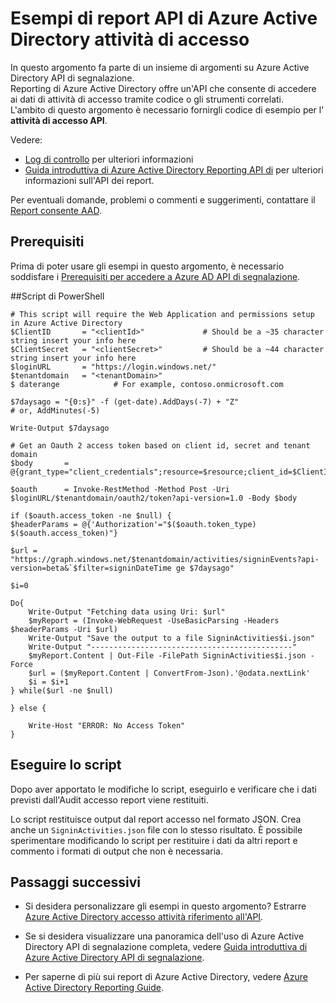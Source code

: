 <properties
    pageTitle="Esempi di report API di Azure Active Directory accesso attività | Microsoft Azure"
    description="Come iniziare con Azure Active Directory Reporting API di"
    services="active-directory"
    documentationCenter=""
    authors="dhanyahk"
    manager="femila"
    editor=""/>

<tags
    ms.service="active-directory"
    ms.devlang="na"
    ms.topic="article"
    ms.tgt_pltfrm="na"
    ms.workload="identity"
    ms.date="09/25/2016"
    ms.author="dhanyahk;markvi"/>

# <a name="azure-active-directory-sign-in-activity-report-api-samples"></a>Esempi di report API di Azure Active Directory attività di accesso

In questo argomento fa parte di un insieme di argomenti su Azure Active Directory API di segnalazione.  
Reporting di Azure Active Directory offre un'API che consente di accedere ai dati di attività di accesso tramite codice o gli strumenti correlati.  
L'ambito di questo argomento è necessario fornirgli codice di esempio per l' **attività di accesso API**.

Vedere:

- [Log di controllo](active-directory-reporting-azure-portal.md#audit-logs) per ulteriori informazioni
- [Guida introduttiva di Azure Active Directory Reporting API di](active-directory-reporting-api-getting-started.md) per ulteriori informazioni sull'API dei report.

Per eventuali domande, problemi o commenti e suggerimenti, contattare il [Report consente AAD](mailto:aadreportinghelp@microsoft.com).


## <a name="prerequisites"></a>Prerequisiti
Prima di poter usare gli esempi in questo argomento, è necessario soddisfare i [Prerequisiti per accedere a Azure AD API di segnalazione](active-directory-reporting-api-prerequisites.md).  


##<a name="powershell-script"></a>Script di PowerShell

    # This script will require the Web Application and permissions setup in Azure Active Directory
    $ClientID       = "<clientId>"             # Should be a ~35 character string insert your info here
    $ClientSecret   = "<clientSecret>"         # Should be a ~44 character string insert your info here
    $loginURL       = "https://login.windows.net/"
    $tenantdomain   = "<tenantDomain>"
    $ daterange            # For example, contoso.onmicrosoft.com

    $7daysago = "{0:s}" -f (get-date).AddDays(-7) + "Z"
    # or, AddMinutes(-5)

    Write-Output $7daysago

    # Get an Oauth 2 access token based on client id, secret and tenant domain
    $body       = @{grant_type="client_credentials";resource=$resource;client_id=$ClientID;client_secret=$ClientSecret}

    $oauth      = Invoke-RestMethod -Method Post -Uri $loginURL/$tenantdomain/oauth2/token?api-version=1.0 -Body $body

    if ($oauth.access_token -ne $null) {
    $headerParams = @{'Authorization'="$($oauth.token_type) $($oauth.access_token)"}

    $url = "https://graph.windows.net/$tenantdomain/activities/signinEvents?api-version=beta&`$filter=signinDateTime ge $7daysago"
    
    $i=0
    
    Do{
        Write-Output "Fetching data using Uri: $url"
        $myReport = (Invoke-WebRequest -UseBasicParsing -Headers $headerParams -Uri $url)
        Write-Output "Save the output to a file SigninActivities$i.json"
        Write-Output "---------------------------------------------"
        $myReport.Content | Out-File -FilePath SigninActivities$i.json -Force
        $url = ($myReport.Content | ConvertFrom-Json).'@odata.nextLink'
        $i = $i+1
    } while($url -ne $null)

    } else {
    
        Write-Host "ERROR: No Access Token"
    }




## <a name="executing-the-script"></a>Eseguire lo script
Dopo aver apportato le modifiche lo script, eseguirlo e verificare che i dati previsti dall'Audit accesso report viene restituiti.

Lo script restituisce output dal report accesso nel formato JSON. Crea anche un `SigninActivities.json` file con lo stesso risultato. È possibile sperimentare modificando lo script per restituire i dati da altri report e commento i formati di output che non è necessaria.



## <a name="next-steps"></a>Passaggi successivi

- Si desidera personalizzare gli esempi in questo argomento? Estrarre [Azure Active Directory accesso attività riferimento all'API](active-directory-reporting-api-sign-in-activity-reference.md). 

- Se si desidera visualizzare una panoramica dell'uso di Azure Active Directory API di segnalazione completa, vedere [Guida introduttiva di Azure Active Directory API di segnalazione](active-directory-reporting-api-getting-started.md).

- Per saperne di più sui report di Azure Active Directory, vedere [Azure Active Directory Reporting Guide](active-directory-reporting-guide.md).  